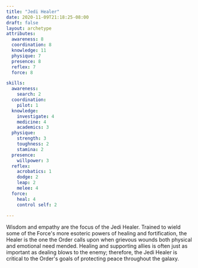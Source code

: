 ```yaml
---
title: "Jedi Healer"
date: 2020-11-09T21:18:25-08:00
draft: false
layout: archetype
attributes:
  awareness: 8
  coordination: 8
  knowledge: 11
  physique: 7
  presence: 8
  reflex: 7
  force: 8

skills:
  awareness:
    search: 2
  coordination:
    pilot: 1
  knowledge:
    investigate: 4
    medicine: 4
    academics: 3
  physique:
    strength: 3
    toughness: 2
    stamina: 2
  presence:
    willpower: 3
  reflex:
    acrobatics: 1
    dodge: 2
    leap: 2
    melee: 4
  force:
    heal: 4
    control self: 2
    
---
```

Wisdom and empathy are the focus of the Jedi Healer. Trained to wield some of the Force's more esoteric powers of healing and fortification, the Healer is the one the Order calls upon when grievous wounds both physical and emotional need mended. Healing and supporting allies is often just as important as dealing blows to the enemy; therefore, the Jedi Healer is critical to the Order's goals of protecting peace throughout the galaxy. 


